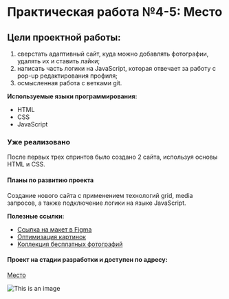 # Практическая работа №4-5: Место
## Цели проектной работы:
1) сверстать адаптивный сайт, куда можно добавлять фотографии, удалять их и ставить лайки;
2) написать часть логики на JavaScript, которая отвечает за работу с pop-up редактирования профиля;
3) осмысленная работа с ветками git.

**Используемые языки программирования:**
* HTML
* CSS
* JavaScript

### Уже реализовано
После первых трех спринтов было создано 2 сайта, используя основы HTML и CSS.

#### Планы по развитию проекта
Создание нового сайта с применением технологий grid, media запросов, а также подключение логики на языке JavaScript.

**Полезные ссылки:**
* [Ссылка на макет в Figma](https://www.figma.com/file/2cn9N9jSkmxD84oJik7xL7/JavaScript.-Sprint-4?node-id=0%3A1)
* [Оптимизация картинок](https://tinypng.com/)
* [Коллекция бесплатных фотографий](https://unsplash.com/)

#### Проект на стадии разработки и доступен по адресу:
[Место](https://gitkosarev.github.io/mesto/index.html)

![This is an image](https://esquire.kz/wp-content/uploads/2019/06/e5d59868-71df-4389-bb85-9ba52baa934a.jpeg)